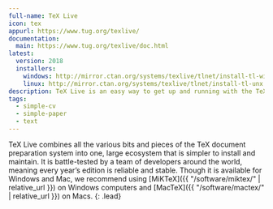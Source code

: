 ```yaml
---
full-name: TeX Live
icon: tex
appurl: https://www.tug.org/texlive/
documentation:
  main: https://www.tug.org/texlive/doc.html
latest:
  version: 2018
  installers:
    windows: http://mirror.ctan.org/systems/texlive/tlnet/install-tl-windows.exe
    linux: http://mirror.ctan.org/systems/texlive/tlnet/install-tl-unx.tar.gz
description: TeX Live is an easy way to get up and running with the TeX document production system.
tags:
  - simple-cv
  - simple-paper
  - text
---
```


TeX Live combines all the various bits and pieces of the TeX document
preparation system into one, large ecosystem that is simpler to install and
maintain. It is battle-tested by a team of developers around the world,
meaning every year’s edition is reliable and stable. Though it is available
for Windows and Mac, we recommend using [MiKTeX]({{ "/software/miktex/" | relative_url }}) on Windows
computers and [MacTeX]({{ "/software/mactex/" | relative_url }}) on Macs.
{: .lead}
